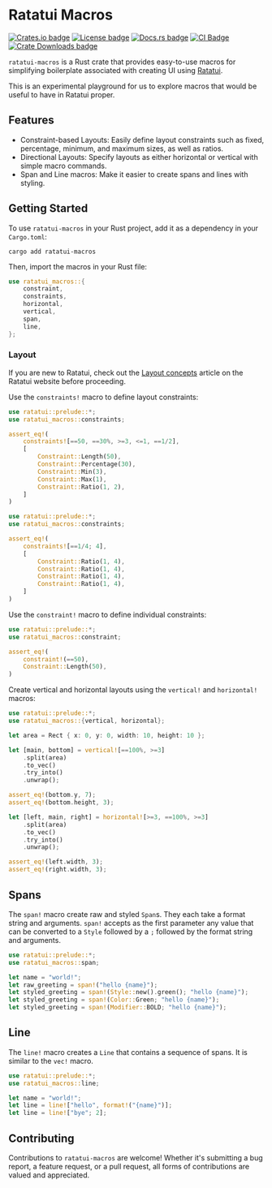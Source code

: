 # Ratatui Macros

[![Crates.io badge]][ratatui_macros crate]
[![License badge]](./LICENSE)
[![Docs.rs badge]][API Docs]
[![CI Badge]][CI Status]
[![Crate Downloads badge]][ratatui_macros crate]

`ratatui-macros` is a Rust crate that provides easy-to-use macros for simplifying boilerplate
associated with creating UI using [Ratatui].

This is an experimental playground for us to explore macros that would be useful to have in Ratatui proper.

## Features

- Constraint-based Layouts: Easily define layout constraints such as fixed, percentage, minimum, and
  maximum sizes, as well as ratios.
- Directional Layouts: Specify layouts as either horizontal or vertical with simple macro commands.
- Span and Line macros: Make it easier to create spans and lines with styling.

## Getting Started

To use `ratatui-macros` in your Rust project, add it as a dependency in your `Cargo.toml`:

```shell
cargo add ratatui-macros
```

Then, import the macros in your Rust file:

```rust
use ratatui_macros::{
    constraint,
    constraints,
    horizontal,
    vertical,
    span,
    line,
};
```

### Layout

If you are new to Ratatui, check out the [Layout concepts] article on the Ratatui website before
proceeding.

Use the `constraints!` macro to define layout constraints:

```rust
use ratatui::prelude::*;
use ratatui_macros::constraints;

assert_eq!(
    constraints![==50, ==30%, >=3, <=1, ==1/2],
    [
        Constraint::Length(50),
        Constraint::Percentage(30),
        Constraint::Min(3),
        Constraint::Max(1),
        Constraint::Ratio(1, 2),
    ]
)
```

```rust
use ratatui::prelude::*;
use ratatui_macros::constraints;

assert_eq!(
    constraints![==1/4; 4],
    [
        Constraint::Ratio(1, 4),
        Constraint::Ratio(1, 4),
        Constraint::Ratio(1, 4),
        Constraint::Ratio(1, 4),
    ]
)
```

Use the `constraint!` macro to define individual constraints:

```rust
use ratatui::prelude::*;
use ratatui_macros::constraint;

assert_eq!(
    constraint!(==50),
    Constraint::Length(50),
)
```

Create vertical and horizontal layouts using the `vertical!` and `horizontal!` macros:

```rust
use ratatui::prelude::*;
use ratatui_macros::{vertical, horizontal};

let area = Rect { x: 0, y: 0, width: 10, height: 10 };

let [main, bottom] = vertical![==100%, >=3]
    .split(area)
    .to_vec()
    .try_into()
    .unwrap();

assert_eq!(bottom.y, 7);
assert_eq!(bottom.height, 3);

let [left, main, right] = horizontal![>=3, ==100%, >=3]
    .split(area)
    .to_vec()
    .try_into()
    .unwrap();

assert_eq!(left.width, 3);
assert_eq!(right.width, 3);
```

## Spans

The `span!` macro create raw and styled `Span`s. They each take a format string and arguments. `span!` accepts as the first parameter any value that can be converted to a `Style` followed by a `;` followed by the format string and arguments.

```rust
use ratatui::prelude::*;
use ratatui_macros::span;

let name = "world!";
let raw_greeting = span!("hello {name}");
let styled_greeting = span!(Style::new().green(); "hello {name}");
let styled_greeting = span!(Color::Green; "hello {name}");
let styled_greeting = span!(Modifier::BOLD; "hello {name}");
```

## Line

The `line!` macro creates a `Line` that contains a sequence of spans. It is similar to the `vec!` macro.

```rust
use ratatui::prelude::*;
use ratatui_macros::line;

let name = "world!";
let line = line!["hello", format!("{name}")];
let line = line!["bye"; 2];
```

## Contributing

Contributions to `ratatui-macros` are welcome! Whether it's submitting a bug report, a feature
request, or a pull request, all forms of contributions are valued and appreciated.

[Crates.io badge]: https://img.shields.io/crates/v/ratatui-macros?logo=rust&style=flat-square
[License badge]: https://img.shields.io/crates/l/ratatui-macros
[CI Badge]: https://img.shields.io/github/actions/workflow/status/ratatui-org/ratatui-macros/ci.yml?logo=github&style=flat-square
[Docs.rs badge]: https://img.shields.io/docsrs/ratatui-macros?logo=rust&style=flat-square
[Crate Downloads badge]: https://img.shields.io/crates/d/ratatui-macros?logo=rust&style=flat-square
[ratatui_macros crate]: https://crates.io/crates/ratatui-macros
[API Docs]: https://docs.rs/ratatui-macros
[CI Status]: https://github.com/kdheepak/ratatui-macros/actions
[Ratatui]: https://github.com/ratatui-org/ratatui
[Layout concepts]: https://ratatui.rs/concepts/layout
